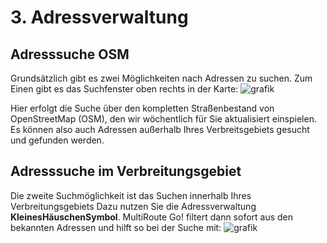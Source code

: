 # **3. Adressverwaltung**

## Adresssuche OSM
Grundsätzlich gibt es zwei Möglichkeiten nach Adressen zu suchen. Zum Einen gibt es das Suchfenster oben rechts in der Karte:
![grafik](https://user-images.githubusercontent.com/99329016/159438382-7b4b98d8-f872-4868-a1b6-1f15d8f7da1f.png "OSM Suche")

Hier erfolgt die Suche über den kompletten Straßenbestand von OpenStreetMap (OSM), den wir wöchentlich für Sie aktualisiert einspielen. Es können also auch Adressen außerhalb Ihres Verbreitsgebiets gesucht und gefunden werden.


## Adresssuche im Verbreitungsgebiet
Die zweite Suchmöglichkeit ist das Suchen innerhalb Ihres Verbreitungsgebiets Dazu nutzen Sie die Adressverwaltung **KleinesHäuschenSymbol**. 
MultiRoute Go! filtert dann sofort aus den bekannten Adressen und hilft so bei der Suche mit:
![grafik](https://user-images.githubusercontent.com/99329016/159439198-8f9b6935-d615-41f6-8206-fedb003bdd23.png "Adresssuche in der Adressverwaltung")



